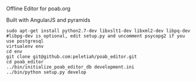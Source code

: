 Offline Editor for poab.org

Built with AngularJS and pyramids

    sudo apt-get install python2.7-dev libxslt1-dev libxml2-dev libpq-dev 
    #libpg-dev is optional, edit setup.py and uncomment psycopg2 if you use postgresql
    virtualenv env
    cd env
    git clone git@github.com:peletiah/poab_editor.git
    cd poab_editor
    ../bin/initialize_poab_editor_db development.ini
    ../bin/python setup.py develop
    

